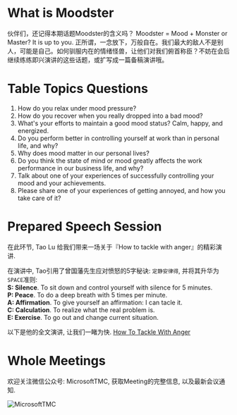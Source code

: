 # What is Moodster
伙伴们，还记得本期话题Moodster的含义吗？
Moodster = Mood + Monster or Master? It is up to you. 
正所谓，一念放下，万般自在。我们最大的敌人不是别人，可能是自己。如何驯服内在的情绪怪兽，让他们对我们俯首称臣？不妨在会后继续练练即兴演讲的这些话题，或扩写成一篇备稿演讲哦。

# Table Topics Questions
 1. How do you relax under mood pressure?
 2. How do you recover when you really dropped into a bad mood?
 3. What's your efforts to maintain a good mood status? Calm, happy, and energized.
 4. Do you perform better in controlling yourself at work than in personal life, and why? 
 5. Why does mood matter in our personal lives?
 6. Do you think the state of mind or mood greatly affects the work performance in our business life, and why?
 7. Talk about one of your experiences of successfully controlling your mood and your achievements.
 8. Please share one of your experiences of getting annoyed, and how you take care of it?

# Prepared Speech Session
在此环节, Tao Lu 给我们带来一场关于『How to tackle with anger』的精彩演讲.

在演讲中, Tao引用了曾国藩先生应对愤怒的5字秘诀: `定静安律得`, 并将其升华为`SPACE`准则:<br>
**S: Silence**. To sit down and control yourself with silence for 5 minutes. <br>
**P: Peace**. To do a deep breath with 5 times per minute. <br>
**A: Affirmation**.  To give yourself an affirmation: I can tacle it. <br>
**C: Calculation**. To realize what the real problem is. <br>
**E: Exercise**. To go out and change current situation.

以下是他的全文演讲, 让我们一睹为快.
[How To Tackle With Anger](https://www.aliyundrive.com/s/EegnnqFH6Ac)


# Whole Meetings
欢迎关注微信公众号: MicrosoftTMC, 获取Meeting的完整信息, 以及最新会议通知.

![MicrosoftTMC](https://user-images.githubusercontent.com/24701101/175764679-8d840fe7-b47c-4bf5-a031-c9b39fdaac66.png)

